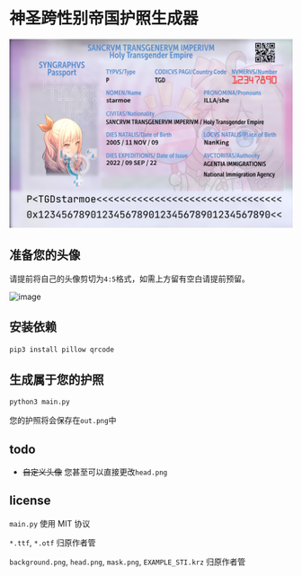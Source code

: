 # 神圣跨性别帝国护照生成器

![img](example.png)

## 准备您的头像

请提前将自己的头像剪切为`4:5`格式，如需上方留有空白请提前预留。

![image](https://user-images.githubusercontent.com/96931510/191689366-ff74e9d0-d097-4eac-a535-7877eb1f93dd.png)

## 安装依赖

```bash
pip3 install pillow qrcode
```

## 生成属于您的护照

```bash
python3 main.py
```

您的护照将会保存在`out.png`中

## todo

+ ~~自定义头像~~ 您甚至可以直接更改`head.png`

## license

`main.py` 使用 MIT 协议

`*.ttf`, `*.otf` 归原作者管

`background.png`, `head.png`, `mask.png`, `EXAMPLE_STI.krz` 归原作者管
